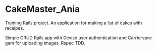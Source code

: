 # CakeMaster_Ania
Training Rails project.
An application for making a list of cakes with receipes.

Simple CRUD Rails app with Devise user authentication and Carriervave gem for uploading images.
Rspec TDD.
